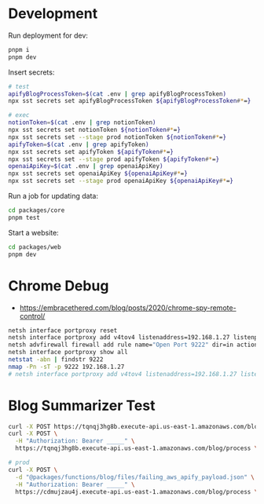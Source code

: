 # Development

Run deployment for dev:

```bash
pnpm i
pnpm dev

```

Insert secrets:

```sh
# test
apifyBlogProcessToken=$(cat .env | grep apifyBlogProcessToken)
npx sst secrets set apifyBlogProcessToken ${apifyBlogProcessToken#*=}

# exec
notionToken=$(cat .env | grep notionToken)
npx sst secrets set notionToken ${notionToken#*=}
npx sst secrets set --stage prod notionToken ${notionToken#*=}
apifyToken=$(cat .env | grep apifyToken)
npx sst secrets set apifyToken ${apifyToken#*=}
npx sst secrets set --stage prod apifyToken ${apifyToken#*=}
openaiApiKey=$(cat .env | grep openaiApiKey)
npx sst secrets set openaiApiKey ${openaiApiKey#*=}
npx sst secrets set --stage prod openaiApiKey ${openaiApiKey#*=}

```

Run a job for updating data:

```sh
cd packages/core
pnpm test
```

Start a website:

```bash
cd packages/web
pnpm dev
```

# Chrome Debug

- https://embracethered.com/blog/posts/2020/chrome-spy-remote-control/

```sh
netsh interface portproxy reset
netsh interface portproxy add v4tov4 listenaddress=192.168.1.27 listenport=9222 connectaddress=127.0.0.1 connectport=9222
netsh advfirewall firewall add rule name="Open Port 9222" dir=in action=allow protocol=TCP localport=9222
netsh interface portproxy show all
netstat -abn | findstr 9222
nmap -Pn -sT -p 9222 192.168.1.27
# netsh interface portproxy add v4tov4 listenaddress=192.168.1.27 listenport=9080 connectaddress=127.0.0.1
```

# Blog Summarizer Test
```sh
curl -X POST https://tqnqj3hg8b.execute-api.us-east-1.amazonaws.com/blog/process
curl -X POST \
  -H "Authorization: Bearer _____" \
  https://tqnqj3hg8b.execute-api.us-east-1.amazonaws.com/blog/process \

# prod
curl -X POST \
  -d "@packages/functions/blog/files/failing_aws_apify_payload.json" \
  -H "Authorization: Bearer _____" \
  https://cdmujzau4j.execute-api.us-east-1.amazonaws.com/blog/process \

```
